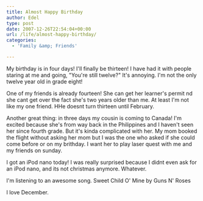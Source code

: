```yaml
---
title: Almost Happy Birthday
author: Edel
type: post
date: 2007-12-26T22:54:04+00:00
url: /life/almost-happy-birthday/
categories:
  - 'Family &amp; Friends'

---
```

My birthday is in four days! I'll finally be thirteen! I have had it with people staring at me and going, "You're still twelve?" It's annoying. I'm not the only twelve year old in grade eight! 

One of my friends is already fourteen! She can get her learner's permit nd she cant get over the fact she's two years older than me. At least I'm not like my one friend. HHe doesnt turn thirteen until February.

Another great thing: in three days my cousin is coming to Canada! I'm excited because she's from way back in the Philippines and I haven't seen her since fourth grade. But it's kinda complicated with her. My mom booked the flight without asking her mom but I was the one who asked if she could come before or on my brithday. I want her to play laser quest with me and my friends on sunday.

I got an iPod nano today! I was really surprised because I didnt even ask for an iPod nano, and its not christmas anymore. Whatever. 

I'm listening to an awesome song. Sweet Child O' Mine by Guns N' Roses

I love December.



